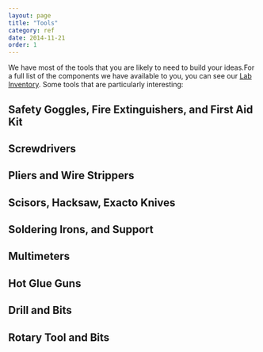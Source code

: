 ```yaml
---
layout: page
title: "Tools"
category: ref
date: 2014-11-21
order: 1
---
```


We have most of the tools that you are likely to need to build your ideas.For a full list of the components we have available to you, you can see our [Lab Inventory](https://docs.google.com/spreadsheets/d/1snX36J_Z5fDnIDeg48gQlfwQUidzGE4iUPnsUCTJoA8/edit#gid=1607775).  Some tools that are particularly interesting:

## Safety Goggles, Fire Extinguishers, and First Aid Kit

## Screwdrivers

## Pliers and Wire Strippers

## Scisors, Hacksaw, Exacto Knives

## Soldering Irons, and Support

## Multimeters

## Hot Glue Guns

## Drill and Bits

## Rotary Tool and Bits





